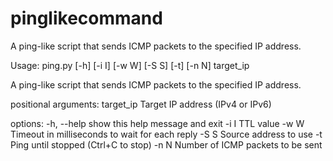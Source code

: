 # pinglikecommand
A ping-like script that sends ICMP packets to the specified IP address.

Usage: ping.py [-h] [-i I] [-w W] [-S S] [-t] [-n N] target_ip

A ping-like script that sends ICMP packets to the specified IP address.

positional arguments:
  target_ip   Target IP address (IPv4 or IPv6)

options:
  -h, --help  show this help message and exit
  -i I        TTL value
  -w W        Timeout in milliseconds to wait for each reply
  -S S        Source address to use
  -t          Ping until stopped (Ctrl+C to stop)
  -n N        Number of ICMP packets to be sent
